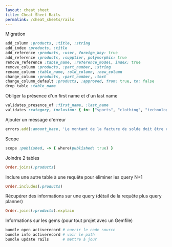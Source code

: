 ```yaml
---
layout: cheat_sheet
title: Cheat Sheet Rails
permalink: /cheat_sheets/rails
---
```


Migration

```ruby
add_column :products, :title, :string
add_index :products, :title
add_reference :products, :user, foreign_key: true
add_reference :products, :supplier, polymorphic: true
remove_reference :table_name, :reference_model, index: true
remove_column :products, :part_number, :string
rename_column :table_name, :old_column, :new_column
change_column :products, :part_number, :text
change_column_default :products, :approved, from: true, to: false
drop_table :table_name
```

Obliger la présence d'un first name et d'un last name

```ruby
validates_presence_of :first_name, :last_name
validates :category, inclusion: { in: ["sports", "clothing", "technology"] }
```

Ajouter un message d'erreur

```ruby
errors.add(:amount_base, 'Le montant de la facture de solde doit être égale au solde restant du devis')
```

Scope

```ruby
scope :published, -> { where(published: true) }
```

Joindre 2 tables

```ruby
Order.joins(:products)
```

Inclure une autre table à une requête pour éliminer les query N+1

```ruby
Order.includes(:products)
```

Récupérer des informations sur une query (détail de la requête plus query planner)

```ruby
Order.joins(:products).explain
```

Informations sur les gems (pour tout projet avec un Gemfile)

```bash
bundle open activerecord # ouvrir le code source
bundle info activerecord # voir le path
bundle update rails      # mettre à jour
```
